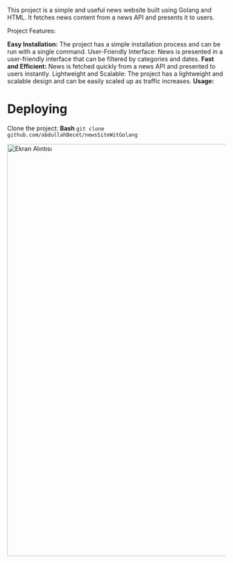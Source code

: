 This project is a simple and useful news website built using Golang and HTML. It fetches news content from a news API and presents it to users.

Project Features:

**Easy Installation:** The project has a simple installation process and can be run with a single command.
User-Friendly Interface: News is presented in a user-friendly interface that can be filtered by categories and dates.
**Fast and Efficient:** News is fetched quickly from a news API and presented to users instantly.
Lightweight and Scalable: The project has a lightweight and scalable design and can be easily scaled up as traffic increases.
**Usage:**

# Deploying
Clone the project:
**Bash**
```git clone github.com/abdullahBecet/newsSiteWitGolang```

<img width="951" alt="Ekran Alıntısı" src="https://github.com/abdullahBecet/newsSiteWitGolang/assets/109188041/8b84aca2-ce16-4e6d-918c-8651db98c549">
